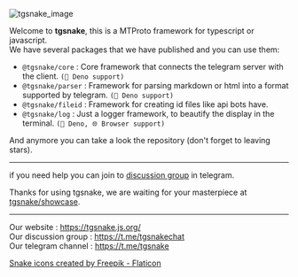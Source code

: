 ![tgsnake_image](https://tgsnake.js.org/images/tgsnake.jpg)


Welcome to **tgsnake**, this is a MTProto framework for typescript or javascript.  
We have several packages that we have published and you can use them:  
  
 - `@tgsnake/core` : Core framework that connects the telegram server with the client. `(🦕 Deno support)`  
 - `@tgsnake/parser` : Framework for parsing markdown or html into a format supported by telegram. `(🦕 Deno support)`  
 - `@tgsnake/fileid` : Framework for creating id files like api bots have.  
 - `@tgsnake/log` : Just a logger framework, to beautify the display in the terminal. `(🦕 Deno, 🌐 Browser support)`  
  
And anymore you can take a look the repository (don't forget to leaving stars).
  
-----

if you need help you can join to [discussion group](https://t.me/tgsnakechat) in telegram.  
  

Thanks for using tgsnake, we are waiting for your masterpiece at [tgsnake/showcase](https://github.com/tgsnake/showcase).  
  
----

Our website : https://tgsnake.js.org/   
Our discussion group : https://t.me/tgsnakechat   
Our telegram channel : https://t.me/tgsnake   

[Snake icons created by Freepik - Flaticon](https://www.flaticon.com/free-icon/snake_1660410)
